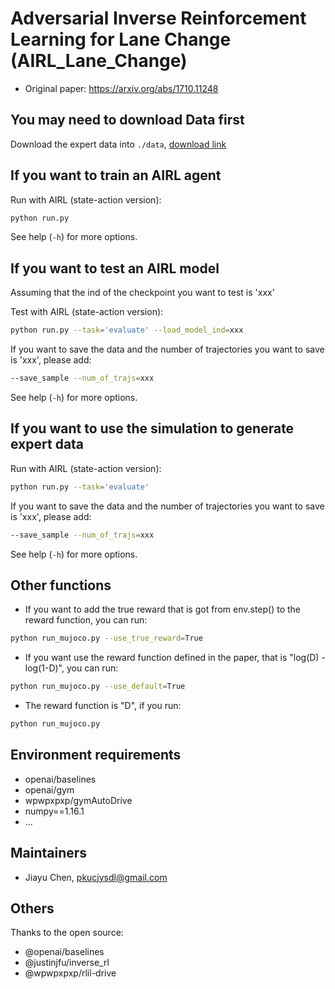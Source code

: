 # Adversarial Inverse Reinforcement Learning for Lane Change (AIRL_Lane_Change)

- Original paper: https://arxiv.org/abs/1710.11248

## You may need to download Data first

Download the expert data into `./data`, [download link](https://drive.google.com/drive/folders/13W1dMqbFFsvW6rz3pUKR3ApbrdIebEwb)

## If you want to train an AIRL agent

Run with AIRL (state-action version):

```bash
python run.py 
```

See help (`-h`) for more options.

## If you want to test an AIRL model

Assuming that the ind of the checkpoint you want to test is 'xxx'

Test with AIRL (state-action version):

```bash
python run.py --task='evaluate' --load_model_ind=xxx
```

If you want to save the data and the number of trajectories you want to save is 'xxx', please add:

```bash
--save_sample --num_of_trajs=xxx
```

See help (`-h`) for more options.

## If you want to use the simulation to generate expert data


Run with AIRL (state-action version):

```bash
python run.py --task='evaluate'
```

If you want to save the data and the number of trajectories you want to save is 'xxx', please add:

```bash
--save_sample --num_of_trajs=xxx
```

See help (`-h`) for more options.

## Other functions

- If you want to add the true reward that is got from env.step() to the reward function, you can run:

```bash
python run_mujoco.py --use_true_reward=True
```

- If you want use the reward function defined in the paper, that is "log(D) - log(1-D)", you can run:

```bash
python run_mujoco.py --use_default=True
```

- The reward function is "D", if you run:

```bash
python run_mujoco.py 
```

## Environment requirements

- openai/baselines
- openai/gym
- wpwpxpxp/gymAutoDrive
- numpy==1.16.1
- ...

## Maintainers

- Jiayu Chen, pkucjysdl@gmail.com

## Others

Thanks to the open source:

- @openai/baselines
- @justinjfu/inverse_rl
- @wpwpxpxp/rlil-drive

